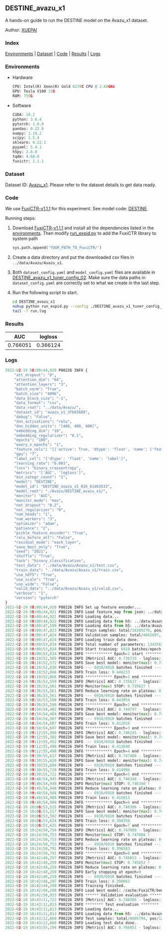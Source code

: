 ## DESTINE_avazu_x1

A hands-on guide to run the DESTINE model on the Avazu_x1 dataset.

Author: [XUEPAI](https://github.com/xue-pai)

### Index
[Environments](#Environments) | [Dataset](#Dataset) | [Code](#Code) | [Results](#Results) | [Logs](#Logs)

### Environments
+ Hardware

  ```python
  CPU: Intel(R) Xeon(R) Gold 6278C CPU @ 2.60GHz
  GPU: Tesla V100 32G
  RAM: 755G

  ```

+ Software

  ```python
  CUDA: 10.2
  python: 3.6.4
  pytorch: 1.0.0
  pandas: 0.22.0
  numpy: 1.19.2
  scipy: 1.5.4
  sklearn: 0.22.1
  pyyaml: 5.4.1
  h5py: 2.8.0
  tqdm: 4.60.0
  fuxictr: 1.1.1

  ```

### Dataset
Dataset ID: [Avazu_x1](https://github.com/openbenchmark/BARS/blob/master/ctr_prediction/datasets/Avazu/README.md#Avazu_x1). Please refer to the dataset details to get data ready.

### Code

We use [FuxiCTR-v1.1.1](fuxictr_url) for this experiment. See model code: [DESTINE](https://github.com/xue-pai/FuxiCTR/blob/v1.1.1/fuxictr/pytorch/models/DESTINE.py).

Running steps:

1. Download [FuxiCTR-v1.1.1](fuxictr_url) and install all the dependencies listed in the [environments](#environments). Then modify [run_expid.py](./run_expid.py#L5) to add the FuxiCTR library to system path
    
    ```python
    sys.path.append('YOUR_PATH_TO_FuxiCTR/')
    ```

2. Create a data directory and put the downloaded csv files in `../data/Avazu/Avazu_x1`.

3. Both `dataset_config.yaml` and `model_config.yaml` files are available in [DESTINE_avazu_x1_tuner_config_02](./DESTINE_avazu_x1_tuner_config_02). Make sure the data paths in `dataset_config.yaml` are correctly set to what we create in the last step.

4. Run the following script to start.

    ```bash
    cd DESTINE_avazu_x1
    nohup python run_expid.py --config ./DESTINE_avazu_x1_tuner_config_02 --expid DESTINE_avazu_x1_016_61d63533 --gpu 0 > run.log &
    tail -f run.log
    ```

### Results

| AUC | logloss  |
|:--------------------:|:--------------------:|
| 0.766051 | 0.366124  |


### Logs
```python
2022-02-19 08:00:44,920 P80226 INFO {
    "att_dropout": "0",
    "attention_dim": "64",
    "attention_layers": "3",
    "batch_norm": "True",
    "batch_size": "4096",
    "data_block_size": "-1",
    "data_format": "csv",
    "data_root": "../data/Avazu/",
    "dataset_id": "avazu_x1_3fb65689",
    "debug": "False",
    "dnn_activations": "relu",
    "dnn_hidden_units": "[400, 400, 400]",
    "embedding_dim": "10",
    "embedding_regularizer": "0.1",
    "epochs": "100",
    "every_x_epochs": "1",
    "feature_cols": "[{'active': True, 'dtype': 'float', 'name': ['feat_1', 'feat_2', 'feat_3', 'feat_4', 'feat_5', 'feat_6', 'feat_7', 'feat_8', 'feat_9', 'feat_10', 'feat_11', 'feat_12', 'feat_13', 'feat_14', 'feat_15', 'feat_16', 'feat_17', 'feat_18', 'feat_19', 'feat_20', 'feat_21', 'feat_22'], 'type': 'categorical'}]",
    "gpu": "7",
    "label_col": "{'dtype': 'float', 'name': 'label'}",
    "learning_rate": "0.001",
    "loss": "binary_crossentropy",
    "metrics": "['AUC', 'logloss']",
    "min_categr_count": "1",
    "model": "DESTINE",
    "model_id": "DESTINE_avazu_x1_016_61d63533",
    "model_root": "./Avazu/DESTINE_avazu_x1/",
    "monitor": "AUC",
    "monitor_mode": "max",
    "net_dropout": "0.2",
    "net_regularizer": "0",
    "num_heads": "1",
    "num_workers": "3",
    "optimizer": "adam",
    "patience": "2",
    "pickle_feature_encoder": "True",
    "relu_before_att": "False",
    "residual_mode": "each_layer",
    "save_best_only": "True",
    "seed": "2021",
    "shuffle": "True",
    "task": "binary_classification",
    "test_data": "../data/Avazu/Avazu_x1/test.csv",
    "train_data": "../data/Avazu/Avazu_x1/train.csv",
    "use_hdf5": "True",
    "use_scale": "True",
    "use_wide": "False",
    "valid_data": "../data/Avazu/Avazu_x1/valid.csv",
    "verbose": "1",
    "version": "pytorch"
}
2022-02-19 08:00:44,920 P80226 INFO Set up feature encoder...
2022-02-19 08:00:44,921 P80226 INFO Load feature_map from json: ../data/Avazu/avazu_x1_3fb65689/feature_map.json
2022-02-19 08:00:44,921 P80226 INFO Loading data...
2022-02-19 08:00:44,922 P80226 INFO Loading data from h5: ../data/Avazu/avazu_x1_3fb65689/train.h5
2022-02-19 08:00:47,509 P80226 INFO Loading data from h5: ../data/Avazu/avazu_x1_3fb65689/valid.h5
2022-02-19 08:00:47,823 P80226 INFO Train samples: total/28300276, pos/4953382, neg/23346894, ratio/17.50%, blocks/1
2022-02-19 08:00:47,824 P80226 INFO Validation samples: total/4042897, pos/678699, neg/3364198, ratio/16.79%, blocks/1
2022-02-19 08:00:47,824 P80226 INFO Loading train data done.
2022-02-19 08:00:53,834 P80226 INFO Total number of parameters: 13435637.
2022-02-19 08:00:53,834 P80226 INFO Start training: 6910 batches/epoch
2022-02-19 08:00:53,834 P80226 INFO ************ Epoch=1 start ************
2022-02-19 08:18:52,569 P80226 INFO [Metrics] AUC: 0.736735 - logloss: 0.401595
2022-02-19 08:18:52,572 P80226 INFO Save best model: monitor(max): 0.736735
2022-02-19 08:18:52,830 P80226 INFO --- 6910/6910 batches finished ---
2022-02-19 08:18:52,866 P80226 INFO Train loss: 0.446233
2022-02-19 08:18:52,866 P80226 INFO ************ Epoch=1 end ************
2022-02-19 08:36:53,559 P80226 INFO [Metrics] AUC: 0.735627 - logloss: 0.401445
2022-02-19 08:36:53,561 P80226 INFO Monitor(max) STOP: 0.735627 !
2022-02-19 08:36:53,561 P80226 INFO Reduce learning rate on plateau: 0.000100
2022-02-19 08:36:53,561 P80226 INFO --- 6910/6910 batches finished ---
2022-02-19 08:36:53,598 P80226 INFO Train loss: 0.443054
2022-02-19 08:36:53,598 P80226 INFO ************ Epoch=2 end ************
2022-02-19 08:54:54,482 P80226 INFO [Metrics] AUC: 0.744797 - logloss: 0.397422
2022-02-19 08:54:54,484 P80226 INFO Save best model: monitor(max): 0.744797
2022-02-19 08:54:54,567 P80226 INFO --- 6910/6910 batches finished ---
2022-02-19 08:54:54,607 P80226 INFO Train loss: 0.412016
2022-02-19 08:54:54,607 P80226 INFO ************ Epoch=3 end ************
2022-02-19 09:12:55,380 P80226 INFO [Metrics] AUC: 0.746245 - logloss: 0.396002
2022-02-19 09:12:55,382 P80226 INFO Save best model: monitor(max): 0.746245
2022-02-19 09:12:55,452 P80226 INFO --- 6910/6910 batches finished ---
2022-02-19 09:12:55,498 P80226 INFO Train loss: 0.413840
2022-02-19 09:12:55,498 P80226 INFO ************ Epoch=4 end ************
2022-02-19 09:30:55,617 P80226 INFO [Metrics] AUC: 0.747488 - logloss: 0.395961
2022-02-19 09:30:55,620 P80226 INFO Save best model: monitor(max): 0.747488
2022-02-19 09:30:55,684 P80226 INFO --- 6910/6910 batches finished ---
2022-02-19 09:30:55,720 P80226 INFO Train loss: 0.414996
2022-02-19 09:30:55,721 P80226 INFO ************ Epoch=5 end ************
2022-02-19 09:48:54,945 P80226 INFO [Metrics] AUC: 0.746340 - logloss: 0.396135
2022-02-19 09:48:54,948 P80226 INFO Monitor(max) STOP: 0.746340 !
2022-02-19 09:48:54,948 P80226 INFO Reduce learning rate on plateau: 0.000010
2022-02-19 09:48:54,948 P80226 INFO --- 6910/6910 batches finished ---
2022-02-19 09:48:54,984 P80226 INFO Train loss: 0.415613
2022-02-19 09:48:54,984 P80226 INFO ************ Epoch=6 end ************
2022-02-19 10:06:53,515 P80226 INFO [Metrics] AUC: 0.748386 - logloss: 0.395397
2022-02-19 10:06:53,517 P80226 INFO Save best model: monitor(max): 0.748386
2022-02-19 10:06:53,582 P80226 INFO --- 6910/6910 batches finished ---
2022-02-19 10:06:53,624 P80226 INFO Train loss: 0.398358
2022-02-19 10:06:53,625 P80226 INFO ************ Epoch=7 end ************
2022-02-19 10:24:50,750 P80226 INFO [Metrics] AUC: 0.747080 - logloss: 0.396037
2022-02-19 10:24:50,753 P80226 INFO Monitor(max) STOP: 0.747080 !
2022-02-19 10:24:50,753 P80226 INFO Reduce learning rate on plateau: 0.000001
2022-02-19 10:24:50,753 P80226 INFO --- 6910/6910 batches finished ---
2022-02-19 10:24:50,791 P80226 INFO Train loss: 0.396583
2022-02-19 10:24:50,791 P80226 INFO ************ Epoch=8 end ************
2022-02-19 10:42:48,257 P80226 INFO [Metrics] AUC: 0.745653 - logloss: 0.397259
2022-02-19 10:42:48,259 P80226 INFO Monitor(max) STOP: 0.745653 !
2022-02-19 10:42:48,259 P80226 INFO Reduce learning rate on plateau: 0.000001
2022-02-19 10:42:48,259 P80226 INFO Early stopping at epoch=9
2022-02-19 10:42:48,259 P80226 INFO --- 6910/6910 batches finished ---
2022-02-19 10:42:48,297 P80226 INFO Train loss: 0.390062
2022-02-19 10:42:48,298 P80226 INFO Training finished.
2022-02-19 10:42:48,298 P80226 INFO Load best model: /cache/FuxiCTR/benchmarks/Avazu/DESTINE_avazu_x1/avazu_x1_3fb65689/DESTINE_avazu_x1_016_61d63533.model
2022-02-19 10:42:50,933 P80226 INFO ****** Validation evaluation ******
2022-02-19 10:43:11,722 P80226 INFO [Metrics] AUC: 0.748386 - logloss: 0.395397
2022-02-19 10:43:11,813 P80226 INFO ******** Test evaluation ********
2022-02-19 10:43:11,813 P80226 INFO Loading data...
2022-02-19 10:43:11,813 P80226 INFO Loading data from h5: ../data/Avazu/avazu_x1_3fb65689/test.h5
2022-02-19 10:43:12,660 P80226 INFO Test samples: total/8085794, pos/1232985, neg/6852809, ratio/15.25%, blocks/1
2022-02-19 10:43:12,660 P80226 INFO Loading test data done.
2022-02-19 10:43:55,194 P80226 INFO [Metrics] AUC: 0.766051 - logloss: 0.366124

```
